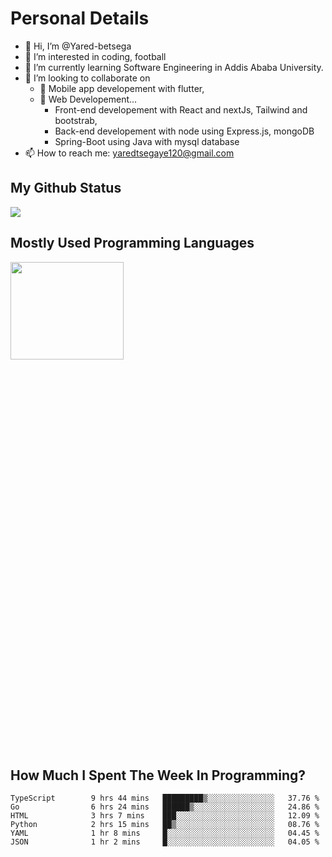 <h1>Personal Details</h1>

- 👋 Hi, I’m @Yared-betsega
- 👀 I’m interested in coding, football
- 🌱 I’m currently learning Software Engineering in Addis Ababa University.
- 💞️ I’m looking to collaborate on
  - 💞️ Mobile app developement with flutter, 
  - 💞️ Web Developement...
    - Front-end developement with React and nextJs, Tailwind and bootstrab, 
    - Back-end developement with node using Express.js, mongoDB
    - Spring-Boot using Java with mysql database
- 📫 How to reach me: yaredtsegaye120@gmail.com

<h2>My Github Status</h2>
<img src = "https://github-readme-stats.vercel.app/api?username=Yared-betsega&&show_icons=true&title_color=ffffff&icon_color=bb2acf&text_color=daf7dc&bg_color=151515"/>

<h2>Mostly Used Programming Languages</h2>
<img  src="https://wakatime.com/share/@yared/2ea83f02-29da-45b1-ac83-e77e61ce9fc0.svg" width = "60%" height = "20%"/>



<h2>How Much I Spent The Week In Programming?</h2>
<!--START_SECTION:waka-->

```text
TypeScript        9 hrs 44 mins   █████████▒░░░░░░░░░░░░░░░   37.76 %
Go                6 hrs 24 mins   ██████▒░░░░░░░░░░░░░░░░░░   24.86 %
HTML              3 hrs 7 mins    ███░░░░░░░░░░░░░░░░░░░░░░   12.09 %
Python            2 hrs 15 mins   ██▒░░░░░░░░░░░░░░░░░░░░░░   08.76 %
YAML              1 hr 8 mins     █░░░░░░░░░░░░░░░░░░░░░░░░   04.45 %
JSON              1 hr 2 mins     █░░░░░░░░░░░░░░░░░░░░░░░░   04.05 %
```

<!--END_SECTION:waka-->

